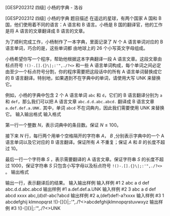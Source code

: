 



[GESP202312 四级] 小杨的字典 - 洛谷














[GESP202312 四级] 小杨的字典
题目描述
在遥远的星球，有两个国家 A 国和 B 国，他们使用着不同的语言：A 语言和 B 语言。小杨是 B 国的翻译官，他的工作是将 A 语言的文章翻译成 B 语言的文章。

为了顺利完成工作，小杨制作了一本字典，里面记录了 $N$ 个 A 语言单词对应的 B 语言单词，巧合的是，这些单词都
由地球上的 26 个小写英文字母组成。

小杨希望你写一个程序，帮助他根据这本字典翻译一段 A 语言文章。这段文章由标点符号 `!()-.[].{}\|;:'",./?<>` 和一些 A 语言单词构成，每个单词之间必定由至少一个标点符号分割，你的程序需要把这段话中的所有 A 语言单词替换成它的 B 语言翻译。特别地，如果遇到不在字典中的单词，请使用大写 UNK 来替换它。

例如，小杨的字典中包含 $2$ 个 A 语言单词 `abc` 和 `d`，它们的 B 语言翻译分别为 `a` 和 `def`，那么我们可以把 A 语言文章 `abc.d.d.abc.abcd.` 翻译成 B 语言文章 `a.def.def.a.UNK.` 其中，单词 `abcd` 不在词典内，因此我们需要使用 UNK 来替换它。
输入输出格式
输入格式

第一行一个整数 $N$，表示词典中的条目数。保证  $N \le 100$。

接下来  $N$ 行，每行两个用单个空格隔开的字符串  $A$， $B$ ,分别表示字典中的一个 A 语言单词以及它对应的 B 语言翻译。保证所有 $A$ 不重复；保证 $A$ 和 $B$ 的长度不超过 $10$。

最后一行一个字符串 $S$ ，表示需要翻译的 A 语言文章。保证字符串 $S$ 的长度不超过 $1000$，保证字符串 $S$ 只包含小写字母以及标点符号 `!()-.[].{}\|;:'",./?<>` 。
输出格式

输出一行，表示翻译后的结果。
输入输出样例
输入样例 #1
2
abc a
d def
abc.d.d.abc.abcd
输出样例 #1
a.def.def.a.UNK
输入样例 #2
3
abc a
d def
abcd xxxx
abc,(d)d!-abc?abcd
输出样例 #2
a,(def)def!-a?xxxx
输入样例 #3
1
abcdefghij klmnopqrst
!()-[]{}\|;:'",./?<>abcdefghijklmnopqrstuvwxyz
输出样例 #3
!()-[]{}\|;:'",./?<>UNK







